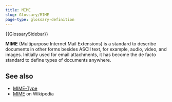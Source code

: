 ```yaml
---
title: MIME
slug: Glossary/MIME
page-type: glossary-definition
---
```


{{GlossarySidebar}}

**MIME** (Multipurpose Internet Mail Extensions) is a standard to describe documents in other forms besides ASCII text, for example, audio, video, and images.
Initially used for email attachments, it has become the de facto standard to define types of documents anywhere.

## See also

- [MIME-Type](/en-US/docs/Glossary/MIME_type)
- [MIME](https://en.wikipedia.org/wiki/MIME) on Wikipedia
